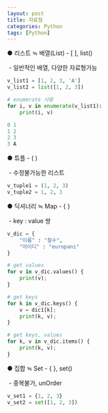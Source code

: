 ```yaml
---
layout: post
title: 자료형
categories: Python
tags: [Python]
---
```


● 리스트 ≒ 배열(List) - \[ \], list()

 - 일반적인 배열, 다양한 자료형가능

```python
v_list1 = [1, 2, 3, 'A']
v_list2 = list([1, 2, 3])
```

```python
# enumerate 사용
for i, v in enumerate(v_list1):
    print(i, v)

0 1
1 2
2 3
3 A
```

● 튜플 - ( )

 - 수정불가능한 리스트 

```python
v_tuple1 = (1, 2, 3)
v_tuple2 = 1, 2, 3
```

● 딕셔너리 ≒ Map \- { }

 - key : value 쌍

```python
v_dic = {
    "이름" : "철수",
    "아이디" : "europani"
}
```

```python
# get values
for v in v_dic.values() {
    print(v);
}

# get keys
for k in v_dic.keys() {
    v = dic1[k];
    print(k, v);
}

# get keys, values
for k, v in v_dic.items() {
    print(k, v);
}
```

● 집합 ≒ Set \- { }, set()

 - 중복불가, unOrder

```python
v_set1 = {1, 2, 3}
v_set2 = set([1, 2, 3])
```